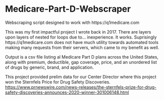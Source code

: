 # Medicare-Part-D-Webscraper
Webscraping script designed to work with https://q1medicare\.com

This was my first impactful project I wrote back in 2017.  There are layers upon layers of nested for loops due to... inexperience.  It works.  Suprisingly https://q1medicare\.com does not have much utility towards automated tools making many requests from their servers, which came to my benefit as well.

Output is a csv file listing al Medicare Part D plans across the United States, along with premium, deductible, gap coverage, price, and an unordered list of drugs by generic, brand, and application.

This project provided prelim data for our Center Director where this project won the Sternfels Price for Drug Safety Discoveries.
https://www.prnewswire.com/news-releases/the-sternfels-prize-for-drug-safety-discoveries-announces-2020-winner-301006148.html
